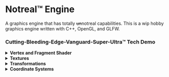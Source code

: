 # Notreal™ Engine
A graphics engine that has totally ~~un~~notreal capabilities. This is a wip hobby graphics engine written with C++, OpenGL, and GLFW.

### Cutting-Bleeding-Edge-Vanguard-Super-Ultra™ Tech Demo
<details>
<summary><b>Vertex and Fragment Shader</b></summary>
<blockquote>
  <p align="center">
    <img width="48%" src="https://github.com/SoupyzInc/NotrealEngine/blob/main/docs/0602974/rainbow_prism.png" alt="A rainbow prism.">
    <img width="48%" src="https://github.com/SoupyzInc/NotrealEngine/blob/main/docs/0602974/rainbow_prism_wireframe.png" alt="A rainbow prism in wireframe mode.">
  </p>
</blockquote>
</details>

<details>
<summary><b>Textures</b></summary>
<blockquote>
  <p align="center">
    <img width="48%" src="https://github.com/SoupyzInc/NotrealEngine/blob/main/docs/0e962d3/multitexture_demo.gif" alt="A rainbow box fading into a rainbow awesome face.">
  </p>
</blockquote>
</details>

<details>
<summary><b>Transformations</b></summary>
<blockquote>
  <p align="center">
    <img width="48%" src="https://github.com/SoupyzInc/NotrealEngine/blob/main/docs/7c6056e/transformations_demo.gif" alt="A spinning box and a box changing in size. Both fading between a crate and awesome face.">
  </p>
</blockquote>
</details>

<details>
<summary><b>Coordinate Systems</b></summary>
<blockquote>
  <p align="center">
    <img width="48%" src="https://github.com/SoupyzInc/NotrealEngine/blob/main/docs/97ad76/coordinates_demo.gif" alt="Many spinning boxes in 3D space with altering textures.">
  </p>
</blockquote>
</details>
